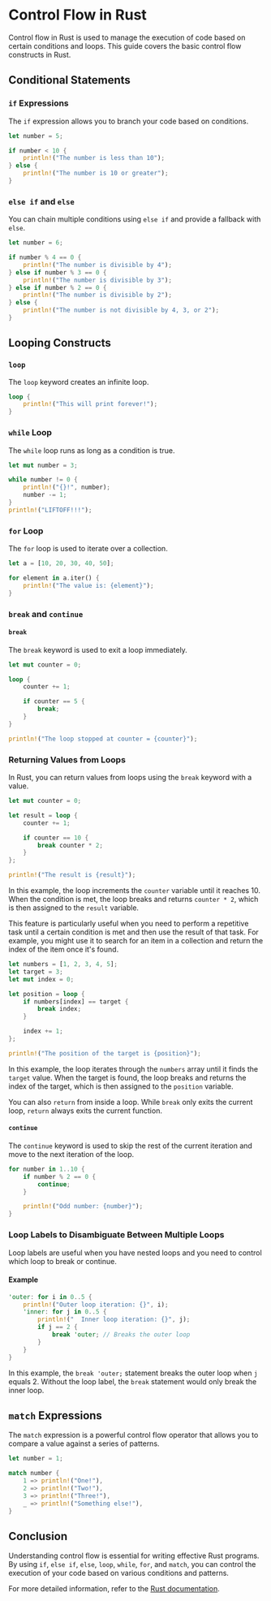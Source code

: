 # Control Flow in Rust

Control flow in Rust is used to manage the execution of code based on certain conditions and loops. This guide covers the basic control flow constructs in Rust.

## Conditional Statements

### `if` Expressions

The `if` expression allows you to branch your code based on conditions.

```rust
let number = 5;

if number < 10 {
    println!("The number is less than 10");
} else {
    println!("The number is 10 or greater");
}
```

### `else if` and `else`

You can chain multiple conditions using `else if` and provide a fallback with `else`.

```rust
let number = 6;

if number % 4 == 0 {
    println!("The number is divisible by 4");
} else if number % 3 == 0 {
    println!("The number is divisible by 3");
} else if number % 2 == 0 {
    println!("The number is divisible by 2");
} else {
    println!("The number is not divisible by 4, 3, or 2");
}
```

## Looping Constructs

### `loop`

The `loop` keyword creates an infinite loop.

```rust
loop {
    println!("This will print forever!");
}
```

### `while` Loop

The `while` loop runs as long as a condition is true.

```rust
let mut number = 3;

while number != 0 {
    println!("{}!", number);
    number -= 1;
}
println!("LIFTOFF!!!");
```

### `for` Loop

The `for` loop is used to iterate over a collection.

```rust
let a = [10, 20, 30, 40, 50];

for element in a.iter() {
    println!("The value is: {element}");
}
```


### `break` and `continue`

#### `break`

The `break` keyword is used to exit a loop immediately.

```rust
let mut counter = 0;

loop {
    counter += 1;

    if counter == 5 {
        break;
    }
}

println!("The loop stopped at counter = {counter}");
```

### Returning Values from Loops

In Rust, you can return values from loops using the `break` keyword with a value.

```rust
let mut counter = 0;

let result = loop {
    counter += 1;

    if counter == 10 {
        break counter * 2;
    }
};

println!("The result is {result}");
```

In this example, the loop increments the `counter` variable until it reaches 10. When the condition is met, the loop breaks and returns `counter * 2`, which is then assigned to the `result` variable.

This feature is particularly useful when you need to perform a repetitive task until a certain condition is met and then use the result of that task. For example, you might use it to search for an item in a collection and return the index of the item once it's found.

```rust
let numbers = [1, 2, 3, 4, 5];
let target = 3;
let mut index = 0;

let position = loop {
    if numbers[index] == target {
        break index;
    }

    index += 1;
};

println!("The position of the target is {position}");
```

In this example, the loop iterates through the `numbers` array until it finds the `target` value. When the target is found, the loop breaks and returns the index of the target, which is then assigned to the `position` variable.

You can also `return` from inside a loop. While `break` only exits the current loop, `return` always exits the current function.


#### `continue`

The `continue` keyword is used to skip the rest of the current iteration and move to the next iteration of the loop.

```rust
for number in 1..10 {
    if number % 2 == 0 {
        continue;
    }

    println!("Odd number: {number}");
}
```

### Loop Labels to Disambiguate Between Multiple Loops

Loop labels are useful when you have nested loops and you need to control which loop to break or continue.

#### Example

```rust
'outer: for i in 0..5 {
    println!("Outer loop iteration: {}", i);
    'inner: for j in 0..5 {
        println!("  Inner loop iteration: {}", j);
        if j == 2 {
            break 'outer; // Breaks the outer loop
        }
    }
}
```

In this example, the `break 'outer;` statement breaks the outer loop when `j` equals 2. Without the loop label, the `break` statement would only break the inner loop.

## `match` Expressions

The `match` expression is a powerful control flow operator that allows you to compare a value against a series of patterns.

```rust
let number = 1;

match number {
    1 => println!("One!"),
    2 => println!("Two!"),
    3 => println!("Three!"),
    _ => println!("Something else!"),
}
```

## Conclusion

Understanding control flow is essential for writing effective Rust programs. By using `if`, `else if`, `else`, `loop`, `while`, `for`, and `match`, you can control the execution of your code based on various conditions and patterns.

For more detailed information, refer to the [Rust documentation](https://doc.rust-lang.org/book/ch03-05-control-flow.html).